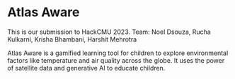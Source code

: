 # Atlas Aware

This is our submission to HackCMU 2023. Team: Noel Dsouza, Rucha Kulkarni, Krisha Bhambani, Harshit Mehrotra

Atlas Aware is a gamified learning tool for children to explore environmental factors like temperature and air quality across the globe. It uses the power of satellite data and generative AI to educate children.
